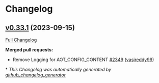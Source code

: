 # Changelog

## [v0.33.1](https://github.com/aws-observability/aws-otel-collector/tree/v0.33.1) (2023-09-15)

[Full Changelog](https://github.com/aws-observability/aws-otel-collector/compare/v0.33.0...v0.33.1)

**Merged pull requests:**

- Remove Logging for AOT_CONFIG_CONTENT [\#2349](https://github.com/aws-observability/aws-otel-collector/pull/2349) ([vasireddy99](https://github.com/vasireddy99))

\* *This Changelog was automatically generated by [github_changelog_generator](https://github.com/github-changelog-generator/github-changelog-generator)*
